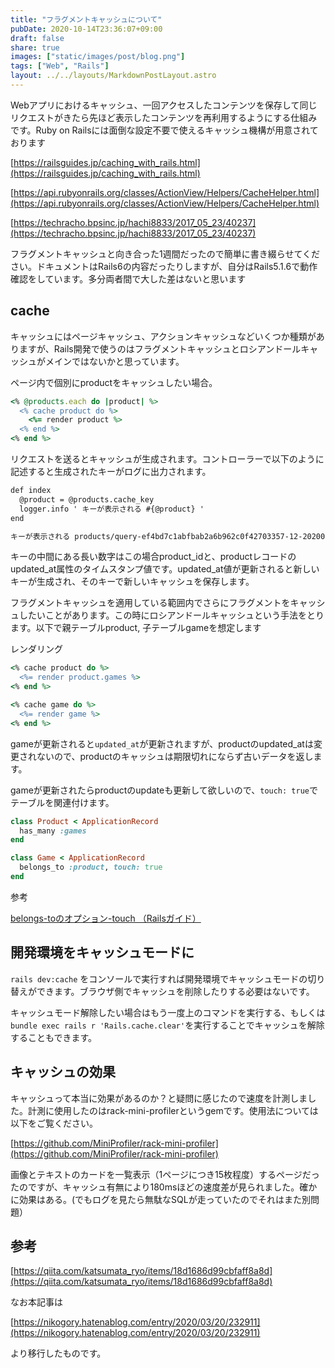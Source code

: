 ```yaml
---
title: "フラグメントキャッシュについて"
pubDate: 2020-10-14T23:36:07+09:00
draft: false
share: true
images: ["static/images/post/blog.png"]
tags: ["Web", "Rails"]
layout: ../../layouts/MarkdownPostLayout.astro
---
```


Webアプリにおけるキャッシュ、一回アクセスしたコンテンツを保存して同じリクエストがきたら先ほど表示したコンテンツを再利用するようにする仕組みです。Ruby on Railsには面倒な設定不要で使えるキャッシュ機構が用意されております

<!--more-->

[https://railsguides.jp/caching_with_rails.html](https://railsguides.jp/caching_with_rails.html)

[https://api.rubyonrails.org/classes/ActionView/Helpers/CacheHelper.html](https://api.rubyonrails.org/classes/ActionView/Helpers/CacheHelper.html)

[https://techracho.bpsinc.jp/hachi8833/2017_05_23/40237](https://techracho.bpsinc.jp/hachi8833/2017_05_23/40237)

フラグメントキャッシュと向き合った1週間だったので簡単に書き綴らせてください。ドキュメントはRails6の内容だったりしますが、自分はRails5.1.6で動作確認をしています。多分両者間で大した差はないと思います

## cache

キャッシュにはページキャッシュ、アクションキャッシュなどいくつか種類がありますが、Rails開発で使うのはフラグメントキャッシュとロシアンドールキャッシュがメインではないかと思っています。

 ページ内で個別にproductをキャッシュしたい場合。

``` ruby
<% @products.each do |product| %>
  <% cache product do %>
    <%= render product %>
  <% end %>
<% end %>
```
  
リクエストを送るとキャッシュが生成されます。コントローラーで以下のように記述すると生成されたキーがログに出力されます。
  
``` md
def index
  @product = @products.cache_key
  logger.info ' キーが表示される #{@product} '
end

キーが表示される products/query-ef4bd7c1abfbab2a6b962c0f42703357-12-20200316073110500878
```

キーの中間にある長い数字はこの場合product_idと、productレコードのupdated_at属性のタイムスタンプ値です。updated_at値が更新されると新しいキーが生成され、そのキーで新しいキャッシュを保存します。

フラグメントキャッシュを適用している範囲内でさらにフラグメントをキャッシュしたいことがあります。この時にロシアンドールキャッシュという手法をとります。以下で親テーブルproduct, 子テーブルgameを想定します

レンダリング

``` ruby
<% cache product do %>
  <%= render product.games %>
<% end %>
```
  
``` ruby
<% cache game do %>
  <%= render game %>
<% end %>
```
  
gameが更新されると`updated_at`が更新されますが、productのupdated_atは変更されないので、productのキャッシュは期限切れにならず古いデータを返します。
  
gameが更新されたらproductのupdateも更新して欲しいので、`touch: true`でテーブルを関連付けます。

``` ruby
class Product < ApplicationRecord
  has_many :games
end

class Game < ApplicationRecord
  belongs_to :product, touch: true
end 
```
  
参考
  
[belongs-toのオプション-touch （Railsガイド）](https://railsguides.jp/association_basics.html#belongs-to%E3%81%AE%E3%82%AA%E3%83%97%E3%82%B7%E3%83%A7%E3%83%B3-touch)

## 開発環境をキャッシュモードに
  
`rails dev:cache` をコンソールで実行すれば開発環境でキャッシュモードの切り替えができます。ブラウザ側でキャッシュを削除したりする必要はないです。
  
キャッシュモード解除したい場合はもう一度上のコマンドを実行する、もしくは`bundle exec rails r 'Rails.cache.clear'`を実行することでキャッシュを解除することもできます。

## キャッシュの効果
  
キャッシュって本当に効果があるのか？と疑問に感じたので速度を計測しました。計測に使用したのはrack-mini-profilerというgemです。使用法については以下をご覧ください。

[https://github.com/MiniProfiler/rack-mini-profiler](https://github.com/MiniProfiler/rack-mini-profiler)

画像とテキストのカードを一覧表示（1ページにつき15枚程度）するページだったのですが、キャッシュ有無により180msほどの速度差が見られました。確かに効果はある。(でもログを見たら無駄なSQLが走っていたのでそれはまた別問題）

## 参考

[https://qiita.com/katsumata_ryo/items/18d1686d99cbfaff8a8d](https://qiita.com/katsumata_ryo/items/18d1686d99cbfaff8a8d)

なお本記事は

[https://nikogory.hatenablog.com/entry/2020/03/20/232911](https://nikogory.hatenablog.com/entry/2020/03/20/232911)

より移行したものです。
